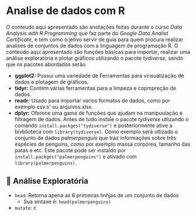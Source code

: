 # Analise de dados com R
O conteudo aqui apresentado são anotações feitas durante o curso *Data Analysis with R Programming* que faz parte do *Google Data Analist Certificate*, e tem como o jetivo servir de guia para quem procura realizar analises de conjuntos de dados com a linguagem de programação R.
O conteudo aqui apresentado são funções básicas para importar, realizar uma análise exploratória e plotar gráficos utilizando o pacote *tydiverse*, sendo que os pacotes abordados serão
 - **ggplot2:** Possui uma variedade de Ferramentas para vcisualização de dados e plotagem de gráficos.
 - **tidyr:** Contém várias ferramentas para a limpeza e copmpreção de dados.
 - **readr:** Usado para importar varios formatos de dados, como por exemplo csv.s' ou arquivos.xlsx.
 - **dplyr:** Oferece uma gama de funções que ajudam na manipuulação e filtragem de dados.
Antes de tudo instale o pacote *tydiverse* utlizando o comando `install.packges("tydiverse")` e posteriormente ative a bivblioteca com `library(tydiverse)`.
Como exemplo será utlizado o conjunto de dados *palmerpenguis* que traz informações sobre três espécies de penguins, como por exemplo massa corpórea, tamanho das patas e etc. Este pacote pode ser instaldo por `install.packges("palmerpenguins")` e ativado com `library(palmerpenguins)`.

## 🔎 Análise Exploratória

- `head`: Retorna apena as 6 primeiras linhjas de um conjunto de dados
  - Sua sintaxe é: `head(palmerpenguins)`
- `mutate`: c
